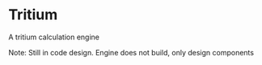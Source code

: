 Tritium
=========

A tritium calculation engine

Note: Still in code design. Engine does not build, only design components
